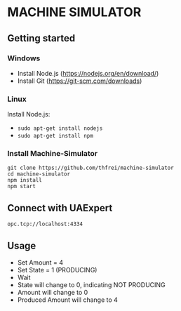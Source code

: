 MACHINE SIMULATOR
=================

Getting started
---------------

### Windows

* Install Node.js (https://nodejs.org/en/download/)
* Install Git (https://git-scm.com/downloads)

### Linux

Install Node.js:
* `sudo apt-get install nodejs`
* `sudo apt-get install npm`

### Install Machine-Simulator

```
git clone https://github.com/thfrei/machine-simulator
cd machine-simulator
npm install
npm start
```

Connect with UAExpert
---------------------

`opc.tcp://localhost:4334`

Usage
---------

* Set Amount = 4
* Set State = 1 (PRODUCING)
* Wait
* State will change to 0, indicating NOT PRODUCING
* Amount will change to 0
* Produced Amount will change to 4
